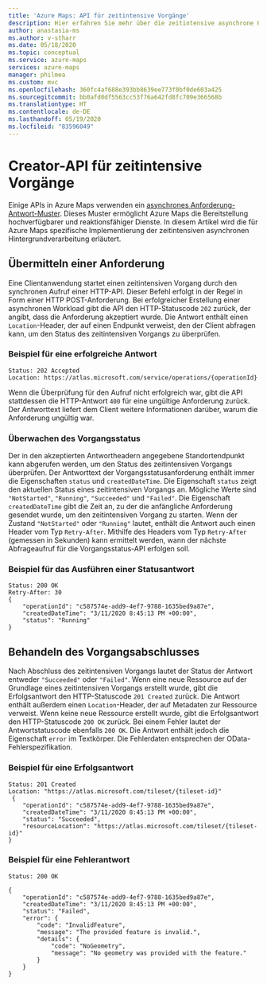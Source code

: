 ```yaml
---
title: 'Azure Maps: API für zeitintensive Vorgänge'
description: Hier erfahren Sie mehr über die zeitintensive asynchrone Hintergrundverarbeitung in Azure Maps.
author: anastasia-ms
ms.author: v-stharr
ms.date: 05/18/2020
ms.topic: conceptual
ms.service: azure-maps
services: azure-maps
manager: philmea
ms.custom: mvc
ms.openlocfilehash: 360fc4af688e393bb8639ee773f0bf0de603a425
ms.sourcegitcommit: bb0afd0df5563cc53f76a642fd8fc709e366568b
ms.translationtype: HT
ms.contentlocale: de-DE
ms.lasthandoff: 05/19/2020
ms.locfileid: "83596049"
---
```

# <a name="creator-long-running-operation-api"></a>Creator-API für zeitintensive Vorgänge

Einige APIs in Azure Maps verwenden ein [asynchrones Anforderung-Antwort-Muster](https://docs.microsoft.com/azure/architecture/patterns/async-request-reply). Dieses Muster ermöglicht Azure Maps die Bereitstellung hochverfügbarer und reaktionsfähiger Dienste. In diesem Artikel wird die für Azure Maps spezifische Implementierung der zeitintensiven asynchronen Hintergrundverarbeitung erläutert.

## <a name="submitting-a-request"></a>Übermitteln einer Anforderung

Eine Clientanwendung startet einen zeitintensiven Vorgang durch den synchronen Aufruf einer HTTP-API. Dieser Befehl erfolgt in der Regel in Form einer HTTP POST-Anforderung. Bei erfolgreicher Erstellung einer asynchronen Workload gibt die API den HTTP-Statuscode `202` zurück, der angibt, dass die Anforderung akzeptiert wurde. Die Antwort enthält einen `Location`-Header, der auf einen Endpunkt verweist, den der Client abfragen kann, um den Status des zeitintensiven Vorgangs zu überprüfen.

### <a name="example-of-a-success-response"></a>Beispiel für eine erfolgreiche Antwort

```HTTP
Status: 202 Accepted
Location: https://atlas.microsoft.com/service/operations/{operationId}

```

Wenn die Überprüfung für den Aufruf nicht erfolgreich war, gibt die API stattdessen die HTTP-Antwort `400` für eine ungültige Anforderung zurück. Der Antworttext liefert dem Client weitere Informationen darüber, warum die Anforderung ungültig war.

### <a name="monitoring-the-operation-status"></a>Überwachen des Vorgangsstatus

Der in den akzeptierten Antwortheadern angegebene Standortendpunkt kann abgerufen werden, um den Status des zeitintensiven Vorgangs überprüfen. Der Antworttext der Vorgangsstatusanforderung enthält immer die Eigenschaften `status` und `createdDateTime`. Die Eigenschaft `status` zeigt den aktuellen Status eines zeitintensiven Vorgangs an. Mögliche Werte sind `"NotStarted"`, `"Running"`, `"Succeeded"` und `"Failed"`. Die Eigenschaft `createdDateTime` gibt die Zeit an, zu der die anfängliche Anforderung gesendet wurde, um den zeitintensiven Vorgang zu starten. Wenn der Zustand `"NotStarted"` oder `"Running"` lautet, enthält die Antwort auch einen Header vom Typ `Retry-After`. Mithilfe des Headers vom Typ `Retry-After` (gemessen in Sekunden) kann ermittelt werden, wann der nächste Abfrageaufruf für die Vorgangsstatus-API erfolgen soll.

### <a name="example-of-running-a-status-response"></a>Beispiel für das Ausführen einer Statusantwort

```HTTP
Status: 200 OK
Retry-After: 30
{
    "operationId": "c587574e-add9-4ef7-9788-1635bed9a87e",
    "createdDateTime": "3/11/2020 8:45:13 PM +00:00",
    "status": "Running"
}
```

## <a name="handling-operation-completion"></a>Behandeln des Vorgangsabschlusses

Nach Abschluss des zeitintensiven Vorgangs lautet der Status der Antwort entweder `"Succeeded"` oder `"Failed"`. Wenn eine neue Ressource auf der Grundlage eines zeitintensiven Vorgangs erstellt wurde, gibt die Erfolgsantwort den HTTP-Statuscode `201 Created` zurück. Die Antwort enthält außerdem einen `Location`-Header, der auf Metadaten zur Ressource verweist. Wenn keine neue Ressource erstellt wurde, gibt die Erfolgsantwort den HTTP-Statuscode `200 OK` zurück. Bei einem Fehler lautet der Antwortstatuscode ebenfalls `200 OK`. Die Antwort enthält jedoch die Eigenschaft `error` im Textkörper. Die Fehlerdaten entsprechen der OData-Fehlerspezifikation.

### <a name="example-of-success-response"></a>Beispiel für eine Erfolgsantwort

```HTTP
Status: 201 Created
Location: "https://atlas.microsoft.com/tileset/{tileset-id}"
 {
    "operationId": "c587574e-add9-4ef7-9788-1635bed9a87e",
    "createdDateTime": "3/11/2020 8:45:13 PM +00:00",
    "status": "Succeeded",
    "resourceLocation": "https://atlas.microsoft.com/tileset/{tileset-id}"
}
```

### <a name="example-of-failure-response"></a>Beispiel für eine Fehlerantwort

```HTTP
Status: 200 OK

{
    "operationId": "c587574e-add9-4ef7-9788-1635bed9a87e",
    "createdDateTime": "3/11/2020 8:45:13 PM +00:00",
    "status": "Failed",
    "error": {
        "code": "InvalidFeature",
        "message": "The provided feature is invalid.",
        "details": {
            "code": "NoGeometry",
            "message": "No geometry was provided with the feature."
        }
    }
}
```

